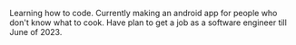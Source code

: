 Learning how to code. 
Currently making an android app for people who don't know what to cook. 
Have plan to get a job as a software engineer till June of 2023.
